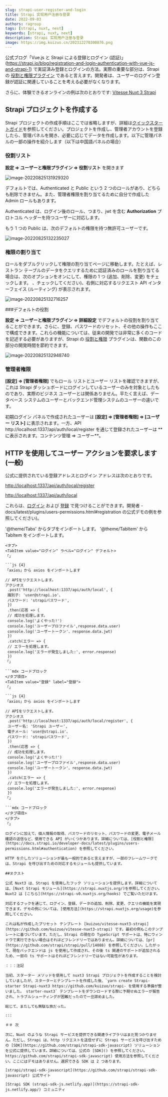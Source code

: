 ```yaml
---
slug: strapi-user-register-and-login
title: Strapi 实现用户注册与登录
date: 2022-09-03
authors: ragroup
tags: [strapi, nuxt, next]
keywords: [strapi, nuxt, next]
description: Strapi 实现用户注册与登录
image: https://img.kuizuo.cn/202312270300876.png
---
```


公式ブログ「Vue.js と Strapi による登録とログイン (認証)」(https://strapi.io/blog/registration-and-login-authentication-with-vue-js-and-strapi-1) で実証済み登録とログインの方法。実際の重要な部分は、Strapi の [役割と権限プラグイン](https://docs.strapi.io/developer-docs/latest/plugins/users-permissions.html) であると言えます。開発者は、ユーザーのログイン登録が認証に関連していることを考える必要がなくなります。

さらに、体験できるオンラインの例は次のとおりです: [Vitesse Nuxt 3 Strapi](https://vitesse-nuxt3-strapi.vercel.app)

<!-- truncate -->

## Strapi プロジェクトを作成する

Strapi プロジェクトの作成手順はここでは省略しますが、詳細は[クイックスタートガイド](https://docs.strapi.io/developer-docs/latest/getting-started/quick-start.html)を参照してください。プロジェクトを作成し、管理者アカウントを登録したら、管理パネルを開き、必要に応じてデータを作成します。以下に管理パネルの一部の操作を紹介します（以下は中国語パネルの場合）

### 役割リスト

**設定 => ユーザーと権限プラグイン => 役割リスト** を開きます

![image-20220825131929320](https://img.kuizuo.cn/image-20220825131929320.png)

デフォルトでは、Authenticated と Public という 2 つのロールがあり、どちらも削除できません。また、管理者権限を割り当てるために自分で作成した Admin ロールもあります。

Authenticated は、ログイン後のロール、つまり、jwt を含む **Authorization** プロトコル ヘッダーを持つユーザーに対応します。

もう 1 つの Public は、次のデフォルトの権限を持つ無許可ユーザーです。

![image-20220825132235027](https://img.kuizuo.cn/image-20220825132235027.png)

### 権限の割り当て

ロールをダブルクリックして権限の割り当てページに移動します。たとえば、レストラン テーブルのデータをクエリするために認証済みのロールを割り当てる場合は、次のオプションをオンにして、権限の 1 つ (追加、削除、変更) をチェックします。 、チェックしてください)、右側に対応するリクエスト API インターフェイス (ルーティング) が表示されます。

![image-20220825132716257](https://img.kuizuo.cn/image-20220825132716257.png)

###デフォルトの役割

**設定 => ユーザーと権限プラグイン => 詳細設定** でデフォルトの役割を割り当てることができます。さらに、登録、パスワードのリセット、その他の操作もここで構成できます。これらの機能については、従来の開発では非常に多くのコードを記述する必要がありますが、Strapi の [役割と権限](https://docs.strapi.io/developer-docs/latest/plugins/users-permissions.html) プラグインは、関数のこの部分の開発時間を節約できます。

![image-20220825132948740](https://img.kuizuo.cn/image-20220825132948740.png)

### 管理者権限

**[設定] => [管理者権限]** でもロール リストとユーザー リストを確認できますが、これは Strapi ダッシュボードにログインしているユーザーのみを対象としたものであり、実際のビジネス ユーザーとは関係ありません。平たく言えば、データベース システムのユーザーとバックエンド管理システムのユーザーの違いです。

初期ログイン パネルで作成されたユーザーは **[設定] => [管理者権限] => [ユーザー リスト]** に表示されます。一方、API http://localhost:1337/api/auth/local/register を通じて登録されたユーザーは ** に表示されます。コンテンツ管理 => ユーザー**。

## HTTP を使用してユーザー アクションを要求します (一般)

公式に提供されている登録アドレスとログイン アドレスは次のとおりです。

[http://localhost:1337/api/auth/local/register](http://localhost:1337/api/auth/local/register)

[http://localhost:1337/api/auth/local](http://localhost:1337/api/auth/local)

これらは、[ログイン](https://docs.strapi.io/developer-docs/latest/plugins/users-permissions.html#login) および [登録](https://docs.strapi.io/) で見つけることができます。開発者 - docs/latest/plugins/users-permissions.html#registration の公式デモの例を参照してください)。

'@theme/Tabs' からタブをインポートします。 '@theme/TabItem' から TabItem をインポートします。

```mdx コードブロック
<タブ>
<TabItem value="ログイン" ラベル="ログイン" デフォルト>
「」

```js {4}
「axios」から axios をインポートします

// APIをリクエストします。
アクシオス
 .post('http://localhost:1337/api/auth/local', {
 識別子: 'user@strapi.io'、
 パスワード: 'strapiパスワード',
 })
 .then(応答 => {
 // 成功を処理します。
 console.log('よくやった!')
 console.log('ユーザープロファイル',response.data.user)
 console.log('ユーザートークン'、response.data.jwt)
 })
 .catch(エラー => {
 // エラーを処理します。
 console.log('エラーが発生しました:', error.response)
 })
「」

```mdx コードブロック
</タブ項目>
<TabItem value="登録" label="登録">
「」

```js {4}
「axios」から axios をインポートします

// APIをリクエストします。
アクシオス
 .post('http://localhost:1337/api/auth/local/register', {
 ユーザー名: 'Strapi ユーザー',
 電子メール: 'user@strapi.io'、
 パスワード: 'strapiパスワード',
 })
 .then(応答 => {
 // 成功を処理します。
 console.log('よくやった!')
 console.log('ユーザープロファイル',response.data.user)
 console.log('ユーザートークン'、response.data.jwt)
 })
 .catch(エラー => {
 // エラーを処理します。
 console.log('エラーが発生しました:', error.response)
 })
「」

```mdx コードブロック
</タブ項目>
</タブ>
「」

ログインに加えて、個人情報の取得、パスワードのリセット、パスワードの変更、電子メール確認の送信など、使用できる API がいくつかあります。詳細については、[役割と権限](https://docs.strapi.io/developer-docs/latest/plugins/users-permissions.html#authentication) を参照してください。

HTTP を介したソリューションが最も一般的であると言えますが、一部のフレームワークでは、Strapi を呼び出すための対応するモジュールも提供しています。

##ヌクスト

公式 Nuxt3 は、Strapi を使用したフック ソリューションを提供します。詳細については、[Nuxt Strapi モジュール](https://strapi.nuxtjs.org/)を参照してください。 Nuxt2 は [こちら](https://strapi-v0.nuxtjs.org/hooks) でご覧いただけます。

対応するフックを通じて、ログイン、登録、データの追加、削除、変更、クエリの機能を実現できます。デモの例については、[使用方法](https://strapi.nuxtjs.org/usage)を参照してください。

これは私が作成したプリセット テンプレート [kuizuo/vitesse-nuxt3-strapi](https://github.com/kuizuo/vitesse-nuxt3-strapi) です。最初の例もこのテンプレートに基づいています。ただし、Strapi の現在の TypeScript サポートは、特にウィンドウで実行できない場合はそれほどフレンドリーではありません。詳細については、[pr](https://github.com/strapi/strapi/pull/14088) を参照してください。したがって、現在バックエンドは js を使用して作成され、その後 ts 関連のサポートが追加されるため、一部の ts サポートはそれほどフレンドリーではない可能性があります。

：：：注記

当初、スターター メソッドを使用して nuxt3 Strapi プロジェクトを作成することを検討していましたが、スターターとテンプレートを作成した後、`yarn create Strapi-starter Strapi-nuxt3 https://github.com/kuizuo/strapi- を使用する準備が整いました。 starter-nuxt3` テンプレートをダウンロードする際に予期せぬエラーが報告され、トラブルシューティングが困難だったので一旦諦めました。

総じて、またしても無駄な旅だった。

:::

＃＃ 次

次に、Nuxt のような Strapi サービスを提供できる関連ライブラリはまだ見つかりません。ただし、Strapi は、http リクエストを送信せずに Strapi サービスを呼び出すための [SDK](https://github.com/strapi/strapi-sdk-javascript) ソリューションを公式に提供しています。詳細については、公式の [SDK]() を参照してください。 https://github.com/strapi/strapi-sdk-javascript) 使用方法を参照してください。ここにはデモはありません。選択できる SDK は 2 つあります。

[strapi/strapi-sdk-javascript](https://github.com/strapi/strapi-sdk-javascript) 公式サイト

[Strapi SDK (strapi-sdk-js.netlify.app)](https://strapi-sdk-js.netlify.app/) コミュニティ
